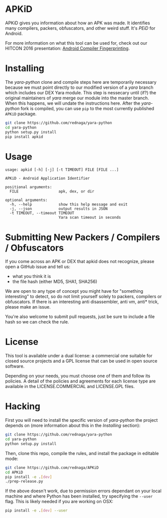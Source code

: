 # APKiD

APKiD gives you information about how an APK was made. It identifies many compilers, packers, obfuscators, and other weird stuff. It's _PEiD_ for Android.

For more information on what this tool can be used for, check out our HITCON 2016 presentation: [Android Compiler Fingerprinting](http://hitcon.org/2016/CMT/slide/day1-r0-e-1.pdf).

# Installing

The _yara-python_ clone and compile steps here are temporarily necessary because we must point directly to our modified version of a _yara_ branch which includes our DEX Yara module. This step is nessecary until (if?) the original maintainers of _yara_ merge our module into the master branch. When this happens, we will undate the instructions here. After the _yara-python_ fork is compiled, you can use `pip` to the most currently published `APKiD` package.

```bash
git clone https://github.com/rednaga/yara-python
cd yara-python
python setup.py install
pip install apkid
```

# Usage

```
usage: apkid [-h] [-j] [-t TIMEOUT] FILE [FILE ...]

APKiD - Android Application Identifier

positional arguments:
  FILE                  apk, dex, or dir

optional arguments:
  -h, --help            show this help message and exit
  -j, --json            output results in JSON
  -t TIMEOUT, --timeout TIMEOUT
                        Yara scan timeout in seconds
```

# Submitting New Packers / Compilers / Obfuscators

If you come across an APK or DEX that apkid does not recognize, please open a GitHub issue and tell us:
*  what you think it is
* the file hash (either MD5, SHA1, SHA256)

We are open to any type of concept you might have for "something interesting" to detect, so do not limit yourself solely to packers, compilers or obfuscators. If there is an interesting anti disassembler, anti vm, anti* trick, please make an issue.

You're also welcome to submit pull requests, just be sure to include a file hash so we can check the rule.

# License

This tool is available under a dual license: a commercial one suitable for closed source projects and a GPL license that can be used in open source software.

Depending on your needs, you must choose one of them and follow its policies. A detail of the policies and agreements for each license type are available in the LICENSE.COMMERCIAL and LICENSE.GPL files.

# Hacking

First you will need to install the specific version of _yara-python_ the project depends on (more information about this in the _Installing_ section):

```bash
git clone https://github.com/rednaga/yara-python
cd yara-python
python setup.py install
```

Then, clone this repo, compile the rules, and install the package in editable mode:

```bash
git clone https://github.com/rednaga/APKiD
cd APKiD
pip install -e .[dev]
./prep-release.py
```

If the above doesn't work, due to permission errors dependant on your local machine and where Python has been installed, try specifying the `--user` flag. This is likely needed if you are working on OSX:

```bash
pip install -e .[dev] --user
```
